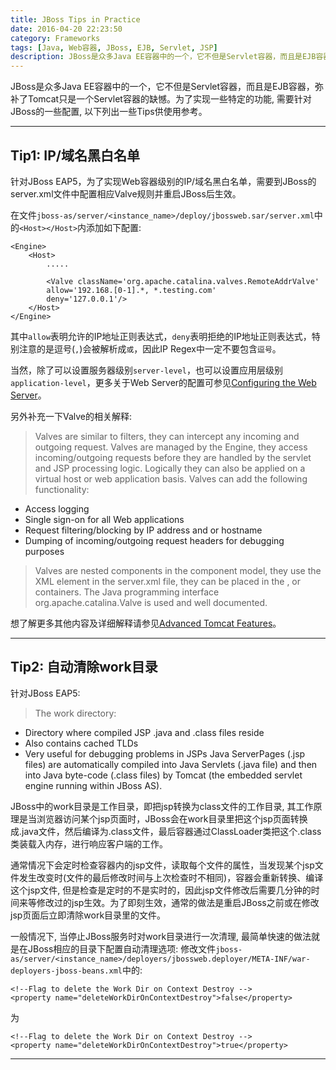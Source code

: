 ```yaml
---
title: JBoss Tips in Practice
date: 2016-04-20 22:23:50
category: Frameworks
tags: [Java, Web容器, JBoss, EJB, Servlet, JSP]
description: JBoss是众多Java EE容器中的一个，它不但是Servlet容器，而且是EJB容器，弥补了Tomcat只是一个Servlet容器的缺憾。为了实现一些特定的功能, 需要针对JBoss的一些配置, 将列出一些Tips供使用参考。
---
```


JBoss是众多Java EE容器中的一个，它不但是Servlet容器，而且是EJB容器，弥补了Tomcat只是一个Servlet容器的缺憾。为了实现一些特定的功能, 需要针对JBoss的一些配置, 以下列出一些Tips供使用参考。
<!-- more -->

----

## Tip1: IP/域名黑白名单
针对JBoss EAP5，为了实现Web容器级别的IP/域名黑白名单，需要到JBoss的server.xml文件中配置相应Valve规则并重启JBoss后生效。

在文件`jboss-as/server/<instance_name>/deploy/jbossweb.sar/server.xml`中的`<Host></Host>`内添加如下配置:
```
<Engine>
    <Host>
        .....

        <Valve className='org.apache.catalina.valves.RemoteAddrValve'
        allow='192.168.[0-1].*, *.testing.com'
        deny='127.0.0.1'/>
    </Host>
</Engine>
```
其中`allow`表明允许的IP地址正则表达式，`deny`表明拒绝的IP地址正则表达式，特别注意的是逗号(`,`)会被解析成`或`，因此IP Regex中一定不要包含`逗号`。

当然，除了可以设置服务器级别`server-level`，也可以设置应用层级别`application-level`，更多关于Web Server的配置可参见[Configuring the Web Server](http://www.datadisk.co.uk/html_docs/java_app/jboss5/jboss5_web_server.htm)。

另外补充一下Valve的相关解释:
> Valves are similar to filters, they can intercept any incoming and outgoing request. Valves are managed by the Engine, they access incoming/outgoing requests before they are handled by the servlet and JSP processing logic. Logically they can also be applied on a virtual host or web application basis.
Valves can add the following functionality:
- Access logging
- Single sign-on for all Web applications
- Request filtering/blocking by IP address and or hostname
- Dumping of incoming/outgoing request headers for debugging purposes

> Valves are nested components in the component model, they use the <valve> XML element in the server.xml file, they can be placed in the <Engine>, <Host> or <Context> containers. The Java programming interface org.apache.catalina.Valve is used and well documented.

想了解更多其他内容及详细解释请参见[Advanced Tomcat Features](http://www.datadisk.co.uk/html_docs/java_app/tomcat6/tomcat6_advanced.htm)。

----

## Tip2: 自动清除work目录
针对JBoss EAP5:
> The work directory:
- Directory where compiled JSP .java and .class files reside
- Also contains cached TLDs
- Very useful for debugging problems in JSPs
Java ServerPages (.jsp files) are automatically compiled into Java Servlets (.java file) and then into Java byte-code (.class files) by Tomcat (the embedded servlet engine running within JBoss AS).

JBoss中的work目录是工作目录，即把jsp转换为class文件的工作目录, 其工作原理是当浏览器访问某个jsp页面时，JBoss会在work目录里把这个jsp页面转换成.java文件，然后编译为.class文件，最后容器通过ClassLoader类把这个.class类装载入内存，进行响应客户端的工作。

通常情况下会定时检查容器内的jsp文件，读取每个文件的属性，当发现某个jsp文件发生改变时(文件的最后修改时间与上次检查时不相同)，容器会重新转换、编译这个jsp文件, 但是检查是定时的不是实时的，因此jsp文件修改后需要几分钟的时间来等修改过的jsp生效。为了即刻生效，通常的做法是重启JBoss之前或在修改jsp页面后立即清除work目录里的文件。

一般情况下, 当停止JBoss服务时对work目录进行一次清理, 最简单快速的做法就是在JBoss相应的目录下配置自动清理选项:
修改文件`jboss-as/server/<instance_name>/deployers/jbossweb.deployer/META-INF/war-deployers-jboss-beans.xml`中的:
```
<!--Flag to delete the Work Dir on Context Destroy -->
<property name="deleteWorkDirOnContextDestroy">false</property>
```
为
```
<!--Flag to delete the Work Dir on Context Destroy -->
<property name="deleteWorkDirOnContextDestroy">true</property>
```

----





